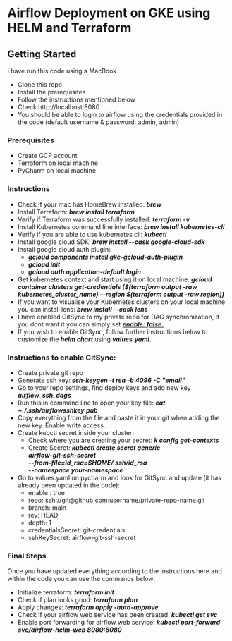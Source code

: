 # Airflow Deployment on GKE using HELM and Terraform

## Getting Started
I have run this code using a MacBook.
- Clone this repo
- Install the prerequisites
- Follow the instructions mentioned below
- Check http://localhost:8080 
- You should be able to login to airflow using the credentials provided in the code (default username & password: admin, admin)

### Prerequisites
- Create GCP account
- Terraform on local machine
- PyCharm on local machine

### Instructions 
- Check if your mac has HomeBrew installed: ___brew___
- Install Terraform: ___brew install terraform___
- Verify if Terraform was successfully installed: ___terraform -v___
- Install Kubernetes command line interface: ___brew install kubernetes-cli___
- Verify if you are able to use kubernetes cli: ___kubectl___
- Install google cloud SDK: ___brew install --cask google-cloud-sdk___
- Install google cloud auth plugin: 
  - ___gcloud components install gke-gcloud-auth-plugin___ 
  - ___gcloud init___
  - ___gcloud auth application-default login___
- Get kubernetes context and start using it on local machine: ___gcloud container clusters get-credentials (\$(terraform output -raw kubernetes_cluster_name) --region \$(terraform output -raw region))___
- If you want to visualise your Kubernetes clusters on your local machine you can install lens: ___brew install --cask lens___
- I have enabled GitSync to my private repo for DAG synchronization, if you dont want it you can simply set [___enable: false.___](https://github.com/mjakkampudi/terraform-airflow/blob/1af48fb6732b1ca14d40b8ea1793185a355fced9/resources/airflow-values.yaml#L1308)
- If you wish to enable GitSync, follow further instructions below to customize the ___helm chart___ using ___values.yaml.___

### Instructions to enable GitSync:
- Create private git repo
- Generate ssh key: ___ssh-keygen -t rsa -b 4096 -C "email"___
- Go to your repo settings, find deploy keys and add new key ___airflow_ssh_dags___
- Run this in command line to open your key file: ___cat  ~./.ssh/airflowsshkey.pub___
- Copy everything from the file and paste it in your git when adding the new key. Enable write access.
- Create kubctl secret inside your cluster:
  - Check where you are creating your secret: ***k config get-contexts***
  - Create Secret: ***kubectl create secret generic \
           airflow-git-ssh-secret \
           --from-file=id_rsa=$HOME/.ssh/id_rsa \
           --namespace your-namespace***
- Go to values.yaml on pycharm and look for GitSync and update (it has already been updated in the code):
    - enable : true
    - repo: ssh://git@github.com:username/private-repo-name.git
    - branch: main
    - rev: HEAD
    - depth: 1
    - credentialsSecret: git-credentials
    - sshKeySecret: airflow-git-ssh-secret 

### Final Steps
Once you have updated everything according to the instructions here and within the code you can use the commands below:
 - Initialize terraform: ___terraform init___
 - Check if plan looks good: ___terraform plan___
 - Apply changes: ***terraform apply -auto-approve***
 - Check if your airflow web service has been created: ***kubectl get svc***
 - Enable port forwarding for airflow web service: ***kubectl port-forward svc/airflow-helm-web 8080:8080***
  

